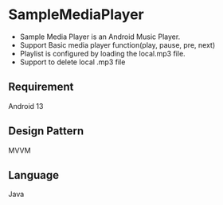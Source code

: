 # SampleMediaPlayer
- Sample Media Player is an Android Music Player.<br>
- Support Basic media player function(play, pause, pre, next) <br>
- Playlist is configured by loading the local.mp3 file. <br>
- Support to delete local .mp3 file <br>

## Requirement
Android 13

## Design Pattern
MVVM

## Language
Java
